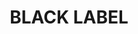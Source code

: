 ---
id: 38
title: BLACK LABEL
caption: 수입차 국산차 리스/렌트견적 서비스
url: https://leaderscpa.com/merchant/blacklabel/
category: Car
device: PC, Mobile
size: medium
---